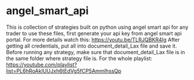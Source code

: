 # angel_smart_api
This is collection of strategies built on python using angel smart api
for any trader to use these files, first generate your api key from angel smart api portal. For more details watch this: https://youtu.be/TLRJQBKR4lg
After getting all credentials, put all into document_detail_Lax file and save it.
Before running any strategy, make sure that document_detail_Lax file is in the same folder where strategy file is.
For the whole playlist: https://youtube.com/playlist?list=PL6hRoAkIUUJxh6tEdVg5fCP5AmmlhssQp

